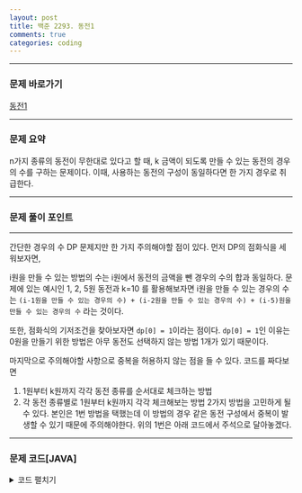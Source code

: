 ```yaml
---
layout: post
title: 백준 2293. 동전1
comments: true 
categories: coding
---
```

- - -
### 문제 바로가기
[동전1](https://www.acmicpc.net/problem/2293)
- - - 
### 문제 요약 
n가지 종류의 동전이 무한대로 있다고 할 때, k 금액이 되도록 만들 수 있는 동전의 경우의 수를 구하는 문제이다. 이때, 사용하는 동전의 구성이 동일하다면 한 가지 경우로 취급한다.

- - -

### 문제 풀이 포인트
- - - 
간단한 경우의 수 DP 문제지만 한 가지 주의해야할 점이 있다.
먼저 DP의 점화식을 세워보자면,

i원을 만들 수 있는 방법의 수는 i원에서 동전의 금액을 뺀 경우의 수의 합과 동일하다.
문제에 있는 예시인 1, 2, 5원 동전과 k=10 를 활용해보자면
i원을 만들 수 있는 경우의 수는 `(i-1원을 만들 수 있는 경우의 수) + (i-2원을 만들 수 있는 경우의 수) + (i-5)원을 만들 수 있는 경우의 수` 라는 것이다.

또한, 점화식의 기저조건을 찾아보자면 `dp[0] = 1`이라는 점이다. `dp[0] = 1`인 이유는 0원을 만들기 위한 방법은 아무 동전도 선택하지 않는 방법 1개가 있기 때문이다.

마지막으로 주의해야할 사항으로 중복을 허용하지 않는 점을 들 수 있다.
코드를 짜다보면 
1. 1원부터 k원까지 각각 동전 종류를 순서대로 체크하는 방법
2. 각 동전 종류별로 1원부터 k원까지 각각 체크해보는 방법
2가지 방법을 고민하게 될 수 있다.
본인은 1번 방법을 택했는데 이 방법의 경우 같은 동전 구성에서 중복이 발생할 수 있기 때문에 주의해야한다.
위의 1번은 아래 코드에서 주석으로 달아놓겠다.

- - -
###  문제 코드[JAVA]
<details>
<summary>코드 펼치기</summary>
<div markdown="1">

- - -
```java
import java.util.Arrays;
import java.util.Scanner;

public class Main {
  public static void main(String[] args) {
    Scanner sc = new Scanner(System.in);
    int n = sc.nextInt();
    int k = sc.nextInt();
    int[] coins = new int[n];
    for (int i = 0; i < n; i++) {
      coins[i] = sc.nextInt();
    }
    int[] dp = new int[k+1];
    dp[0] = 1;

//    1번 방법
//    for (int i = 1; i < k + 1; i++) {
//      for (int j = 0; j < n; j++) {
//        if(i - coins[j] >= 0){
//          dp[i] += dp[i - coins[j]];
//        }
//      }
//    }
//  2번 방법
    for (int i = 0; i < n; i++) {
      for (int j = 1; j < k+1; j++) {
        if(j - coins[i] >= 0){
          dp[j] += dp[j - coins[i]];
        }
      }
    }
    //System.out.println(Arrays.toString(dp));
    System.out.println(dp[k]);
  }
}
```
</div>
</details>